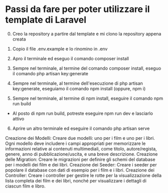 # Passi da fare per poter utilizzare il template di Laravel

0. Creo la repository a partire dal template e mi clono la repository appena creata

1. Copio il file .env.example e lo rinomino in .env

2. Apro il terminale ed eseguo il comando composer install

3. Sempre nel terminale, al termine del comando composer install, eseguo il comando php artisan key:generate

4. Sempre nel terminale, al termine dell'esecuzione di php artisan key:generate, eseguiamo il comando npm install (oppure, npm i)

5. Sempre nel terminale, al termine di npm install, eseguire il comando npm run build
- Al posto di npm run build, potreste eseguire npm run dev e lasciarlo attivo

6. Aprire un altro terminale ed eseguire il comando php artisan serve

Creazione dei Modelli: Creare due modelli: uno per i film e uno per i libri. Ogni modello deve includere i campi appropriati per memorizzare le informazioni relative ai contenuti multimediali, come titolo, autore/regista, genere, anno di pubblicazione/uscita, e una breve descrizione.
Creazione delle Migration: Creare le migrazioni per definire gli schemi del database per i modelli dei film e dei libri.
Creazione dei Seeder: Creare i seeder per popolare il database con dati di esempio per i film e i libri.
Creazione dei Controller: Creare i controller per gestire le rotte per la visualizzazione della lista completa dei film e dei libri, nonché per visualizzare i dettagli di ciascun film e libro.